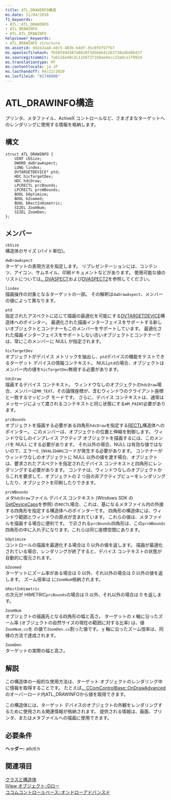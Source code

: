 ```yaml
---
title: ATL_DRAWINFO構造
ms.date: 11/04/2016
f1_keywords:
- ATL::ATL_DRAWINFO
- ATL_DRAWINFO
- ATL.ATL_DRAWINFO
helpviewer_keywords:
- ATL_DRAWINFO structure
ms.assetid: dd2e2aa8-e8c5-403b-b4df-35c0f6f57fb7
ms.openlocfilehash: fb50f49d387e8620f3d5bbb41263738adbd8b437
ms.sourcegitcommit: 7a6116e48c3c11b97371b8ae4ecc23adce1f092d
ms.translationtype: MT
ms.contentlocale: ja-JP
ms.lasthandoff: 04/22/2020
ms.locfileid: "81748806"
---
```

# <a name="atl_drawinfo-structure"></a>ATL_DRAWINFO構造

プリンタ、メタファイル、ActiveX コントロールなど、さまざまなターゲットへのレンダリングに使用する情報を格納します。

## <a name="syntax"></a>構文

```
struct ATL_DRAWINFO {
    UINT cbSize;
    DWORD dwDrawAspect;
    LONG lindex;
    DVTARGETDEVICE* ptd;
    HDC hicTargetDev;
    HDC hdcDraw;
    LPCRECTL prcBounds;
    LPCRECTL prcWBounds;
    BOOL bOptimize;
    BOOL bZoomed;
    BOOL bRectInHimetric;
    SIZEL ZoomNum;
    SIZEL ZoomDen;
};
```

## <a name="members"></a>メンバー

`cbSize`<br/>
構造体のサイズ (バイト単位)。

`dwDrawAspect`<br/>
ターゲットの表現方法を指定します。 リプレゼンテーションには、コンテンツ、アイコン、サムネイル、印刷ドキュメントなどがあります。 使用可能な値のリストについては[、DVASPECT](/windows/win32/api/wtypes/ne-wtypes-dvaspect)および[DVASPECT2](/windows/win32/api/ocidl/ne-ocidl-dvaspect2)を参照してください。

`lindex`<br/>
描画操作の対象となるターゲットの一部。 その解釈は`dwDrawAspect`、メンバーの値によって異なります。

`ptd`<br/>
指定されたアスペクトに応じて描画の最適化を可能にする[DVTARGETDEVICE](/windows/win32/api/objidl/ns-objidl-dvtargetdevice)構造体へのポインター。 最適化された描画インターフェイスをサポートする新しいオブジェクトとコンテナーもこのメンバーをサポートしています。 最適化された描画インターフェイスをサポートしない古いオブジェクトとコンテナーでは、常にこのメンバーに NULL が指定されます。

`hicTargetDev`<br/>
オブジェクトがデバイス メトリックを抽出し、`ptd`デバイスの機能をテストできるターゲット デバイスの情報コンテキスト。 NULL`ptd`の場合、オブジェクトはメンバー内の値を`hicTargetDev`無視する必要があります。

`hdcDraw`<br/>
描画するデバイス コンテキスト。 ウィンドウなしのオブジェクトの`hdcDraw`場合、メンバーは`MM_TEXT`、その論理座標が、含むウィンドウのクライアント座標と一致するマッピング モードです。 さらに、デバイス コンテキストは、通常はメッセージによって渡されるコンテキストと同じ状態にする`WM_PAINT`必要があります。

`prcBounds`<br/>
オブジェクトを描画する必要がある四角形`hdcDraw`を指定する[RECTL](/windows/win32/api/windef/ns-windef-rectl)構造体へのポインター。 このメンバーは、オブジェクトの位置と伸縮を制御します。 ウィンドウなしのインプレイス アクティブ オブジェクトを描画するには、このメンバを NULL にする必要があります。 それ以外の場合、NULL は有効な値ではないので、エラー`E_INVALIDARG`コードが発生する必要があります。 コンテナーがウィンドウなしのオブジェクトに NULL 以外の値を渡す場合、オブジェクトは、要求されたアスペクトを指定されたデバイス コンテキストと四角形にレンダリングする必要があります。 コンテナは、ウィンドウなしのオブジェクトからこれを要求して、オブジェクトの 2 つ目の非アクティブビューをレンダリングしたり、オブジェクトを印刷したりできます。

`prcWBounds`<br/>
メタ`hdcDraw`ファイル デバイス コンテキスト (Windows SDK の[GetDeviceCaps](/windows/win32/api/wingdi/nf-wingdi-getdevicecaps)を参照) の`RECTL`場合、これは、基になるメタファイル内の外接する四角形を指定する構造体へのポインターです。 四角形の構造体には、ウィンドウ範囲とウィンドウの原点が含まれています。 これらの値は、メタファイルを描画する場合に便利です。 で示される`prcBounds`四角形は、この`prcWBounds`四角形の中に入れ子になります。これらは同じ座標空間にあります。

`bOptimize`<br/>
コントロールの描画を最適化する場合は 0 以外の値を返します。 描画が最適化されている場合、レンダリングが終了すると、デバイス コンテキストの状態が自動的に復元されます。

`bZoomed`<br/>
ターゲットにズーム率がある場合は 0 以外、それ以外の場合は 0 以外の値を返します。 ズーム倍率は に`ZoomNum`格納されます。

`bRectInHimetric`<br/>
の次元が HIMETRIC`prcBounds`の場合は 0 以外、それ以外の場合は 0 を返します。

`ZoomNum`<br/>
オブジェクトの描画先となる四角形の幅と高さ。 ターゲットの x 軸に沿ったズーム率 (オブジェクトの自然サイズの現在の範囲に対する比率) は、値`ZoomNum.cx`を の値で`ZoomDen.cx`割った値です。 y 軸に沿ったズーム倍率は、同様の方法で達成されます。

`ZoomDen`<br/>
ターゲットの実際の幅と高さ。

## <a name="remarks"></a>解説

この構造体の一般的な使用方法は、ターゲット オブジェクトのレンダリング中に情報を取得することです。 たとえば[、CComControlBase::OnDrawAdvanced](ccomcontrolbase-class.md#ondrawadvanced)のオーバーロード内ATL_DRAWINFOから値を取得できます。

この構造体には、ターゲット デバイスのオブジェクトの外観をレンダリングするために使用される関連情報が格納されます。 提供される情報は、画面、プリンタ、またはメタファイルへの描画に使用できます。

## <a name="requirements"></a>必要条件

**ヘッダー:** atlctl.h

## <a name="see-also"></a>関連項目

[クラスと構造体](../../atl/reference/atl-classes.md)<br/>
[IView オブジェクト::Dロー](/windows/win32/api/oleidl/nf-oleidl-iviewobject-draw)<br/>
[ココムコントロールベース::オンドローアドバンスド](../../atl/reference/ccomcontrolbase-class.md#ondrawadvanced)
